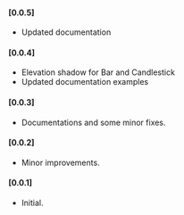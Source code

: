 #### [0.0.5]
* Updated documentation
#### [0.0.4]
* Elevation shadow for Bar and Candlestick
* Updated documentation examples
#### [0.0.3]
* Documentations and some minor fixes.
#### [0.0.2]
* Minor improvements.
#### [0.0.1]
* Initial.
